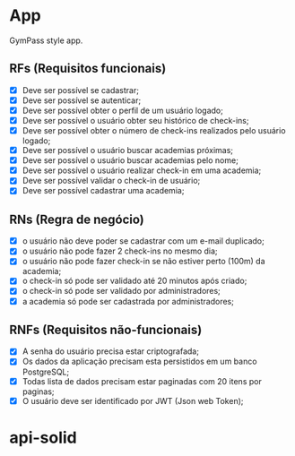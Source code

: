 # App

GymPass style app.

## RFs (Requisitos funcionais)

- [x] Deve ser possível se cadastrar;
- [x] Deve ser possível se autenticar;
- [x] Deve ser possível obter o perfil de um usuário logado;
- [x] Deve ser possível o usuário obter seu histórico de check-ins;
- [x] Deve ser possível obter o número de check-ins realizados pelo usuário logado;
- [x] Deve ser possível o usuário buscar academias próximas;
- [x] Deve ser possível o usuário buscar academias pelo nome;
- [x] Deve ser possível o usuário realizar check-in em uma academia;
- [x] Deve ser possível validar o check-in de usuário;
- [x] Deve ser possível cadastrar uma academia;

## RNs (Regra de negócio)

- [x] o usuário não deve poder se cadastrar com um e-mail duplicado;
- [x] o usuário não pode fazer 2 check-ins no mesmo dia;
- [x] o usuário não pode fazer check-in se não estiver perto (100m) da academia;
- [x] o check-in só pode ser validado até 20 minutos após criado;
- [x] o check-in só pode ser validado por administradores;
- [x] a academia só pode ser cadastrada por administradores;

## RNFs (Requisitos não-funcionais)

- [x] A senha do usuário precisa estar criptografada;
- [x] Os dados da aplicação precisam esta persistidos em um banco PostgreSQL;
- [x] Todas lista de dados precisam estar paginadas com 20 itens por paginas;
- [x] O usuário deve ser identificado por JWT (Json web Token);

# api-solid
